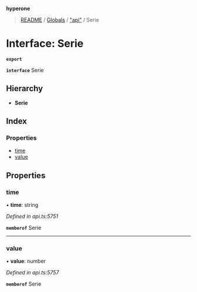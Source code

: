**hyperone**

> [README](../README.md) / [Globals](../globals.md) / ["api"](../modules/_api_.md) / Serie

# Interface: Serie

**`export`** 

**`interface`** Serie

## Hierarchy

* **Serie**

## Index

### Properties

* [time](_api_.serie.md#time)
* [value](_api_.serie.md#value)

## Properties

### time

•  **time**: string

*Defined in api.ts:5751*

**`memberof`** Serie

___

### value

•  **value**: number

*Defined in api.ts:5757*

**`memberof`** Serie
